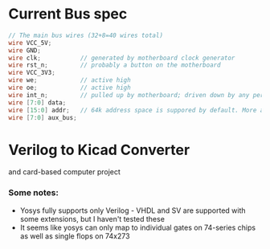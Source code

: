 # Current Bus spec
```verilog
// The main bus wires (32+8=40 wires total)
wire VCC_5V;
wire GND;
wire clk;			// generated by motherboard clock generator
wire rst_n;			// probably a button on the motherboard
wire VCC_3V3;
wire we;			// active high
wire oe;			// active high
wire int_n;			// pulled up by motherboard; driven down by any peripheral (could be used for interrupts)
wire [7:0] data;
wire [15:0] addr;	// 64k address space is suppored by default. More address bits may be added later
wire [7:0] aux_bus;
```

# Verilog to Kicad Converter
and card-based computer project

### Some notes:
* Yosys fully supports only Verilog - VHDL and SV are supported with some extensions, but I haven't tested these
* It seems like yosys can only map to individual gates on 74-series chips as well as single flops on 74x273
